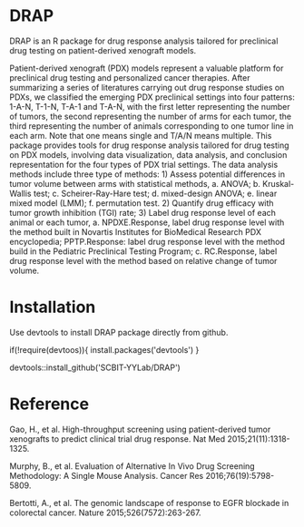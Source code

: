 
# DRAP
DRAP is an R package for drug response analysis tailored for preclinical drug testing on patient-derived xenograft models. 

Patient-derived xenograft (PDX) models represent a valuable platform for preclinical drug testing and personalized cancer therapies. After summarizing a series of literatures carrying out drug response studies on PDXs, we classified the emerging PDX preclinical settings into four patterns: 1-A-N, T-1-N, T-A-1 and T-A-N, with the first letter representing the number of tumors, the second representing the number of arms for each tumor, the third representing the number of animals corresponding to one tumor line in each arm. Note that one means single and T/A/N means multiple. This package provides tools for drug response analysis tailored for drug testing on PDX models, involving data visualization, data analysis, and conclusion representation for the four types of PDX trial settings. The data analysis methods include three type of methods: 1) Assess potential differences in tumor volume between arms with statistical methods, a. ANOVA; b. Kruskal-Wallis test; c. Scheirer-Ray-Hare test; d. mixed-design ANOVA; e. linear mixed model (LMM); f. permutation test. 2) Quantify drug efficacy with tumor growth inhibition (TGI) rate; 3) Label drug response level of each animal or each tumor, a. NPDXE.Response, label drug response level with the method built in Novartis Institutes for BioMedical Research PDX encyclopedia; PPTP.Response: label drug response level with the method build in the Pediatric Preclinical Testing Program; c. RC.Response, label drug response level with the method based on relative change of tumor volume.


# Installation

Use devtools to install DRAP package directly from github.

if(!require(devtoos)){
  install.packages('devtools')
}

devtools::install_github('SCBIT-YYLab/DRAP')


# Reference
Gao, H., et al. High-throughput screening using patient-derived tumor xenografts to predict clinical trial drug response. Nat Med 2015;21(11):1318-1325.

Murphy, B., et al. Evaluation of Alternative In Vivo Drug Screening Methodology: A Single Mouse Analysis. Cancer Res 2016;76(19):5798-5809.

Bertotti, A., et al. The genomic landscape of response to EGFR blockade in colorectal cancer. Nature 2015;526(7572):263-267.
